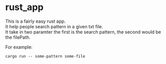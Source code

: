 # rust_app

This is a fairly easy rust app.   
It help people search pattern in a given txt file.   
It take in two paramter the first is the search pattern, the second would be the filePath.   

For example:
```
cargo run -- some-pattern some-file
```
